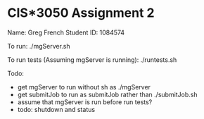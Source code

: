 # CIS*3050 Assignment 2

Name: Greg French
Student ID: 1084574

To run:
./mgServer.sh

To run tests (Assuming mgServer is running):
./runtests.sh

Todo:
- get mgServer to run without sh as ./mgServer
- get submitJob to run as submitJob rather than ./submitJob.sh
- assume that mgServer is run before run tests?
- todo: shutdown and status